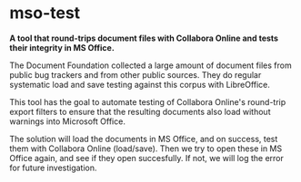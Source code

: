 # mso-test
**A tool that round-trips document files with Collabora Online and tests their integrity in MS Office.**

The Document Foundation collected a large amount of document files from public bug trackers and from 
other public sources. They do regular systematic load and save testing against this corpus with LibreOffice. 

This tool has the goal to automate testing of Collabora Online's round-trip export filters to ensure that 
the resulting documents also load without warnings into Microsoft Office.

The solution will load the documents in MS Office, and on success, test them with Collabora Online 
(load/save). Then we try to open these in MS Office again, and see if they open succesfully. If not, 
we will log the error for future investigation.
